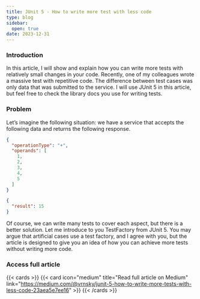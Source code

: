 ```yaml
---
title: JUnit 5 - How to write more test with less code
type: blog
sidebar:
  open: true
date: 2023-12-31
---
```


### Introduction
In this article, I will show and explain how you can write more tests with relatively small changes in your code.
Recently, one of my colleagues wrote a massive test with repetitive code. 
The difference between test cases was only data that was submitted to the service. 
I will use JUnit 5 in this article, but feel free to check the library docs you use for writing tests.

### Problem
Let’s imagine the following situation: we have a service that
accepts the following data and returns the following response.

```json {filename="request.json"}
{
  "operationType": "+",
  "operands": [
    1,
    2,
    3,
    4,
    5
  ]
} 
```
```json {filename="response.json"}
{
  "result": 15
}
```

Of course, we can write many tests to cover each aspect, but there is a better solution.
Let me introduce to you TestFactory from JUnit 5. You may argue that artificial cases use
a test factory, and I agree with you, but the article is designed to give you an idea 
of how you can achieve more tests without writing more code.

### Access full article
{{< cards >}}
{{< card icon="medium" title="Read full article on Medium" link="https://medium.com/@vrnsky/junit-5-how-to-write-more-tests-with-less-code-23aea5e7ee16" >}}
{{< /cards >}}